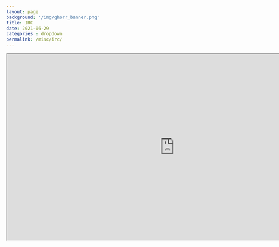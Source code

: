 ```yaml
---
layout: page
background: '/img/ghorr_banner.png'
title: IRC
date: 2021-06-29
categories : dropdown
permalink: /misc/irc/
---
```


<iframe loading="lazy" src="http://widget00.mibbit.com/?settings=4aa6fb9848c258edcb66390db0403846&amp;server=irc.mibbit.net&amp;channel=%23ghorr" width="900" height="500"></iframe>
